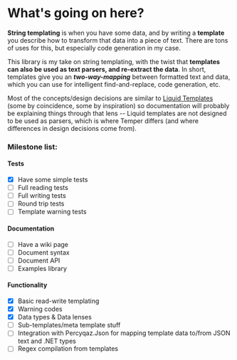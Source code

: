 # What's going on here?

**String templating** is when you have some data, and by writing a **template** you describe how to transform that data into a piece of text. There are tons of uses for this, but especially code generation in my case.

This library is my take on string templating, with the twist that **templates can also be used as text parsers, and re-extract the data**.
In short, templates give you an ***two-way-mapping*** between formatted text and data, which you can use for intelligent find-and-replace, code generation, etc.

Most of the concepts/design decisions are similar to [Liquid Templates](https://shopify.github.io/liquid/) (some by coincidence, some by inspiration) so documentation will probably be explaining things through that lens --
Liquid templates are not designed to be used as parsers, which is where Temper differs (and where differences in design decisions come from).

### Milestone list:
#### Tests
- [x] Have some simple tests
- [ ] Full reading tests
- [ ] Full writing tests
- [ ] Round trip tests
- [ ] Template warning tests
#### Documentation
- [ ] Have a wiki page
- [ ] Document syntax
- [ ] Document API
- [ ] Examples library
#### Functionality
- [x] Basic read-write templating
- [x] Warning codes
- [x] Data types & Data lenses
- [ ] Sub-templates/meta template stuff
- [ ] Integration with Percyqaz.Json for mapping template data to/from JSON text and .NET types
- [ ] Regex compilation from templates
